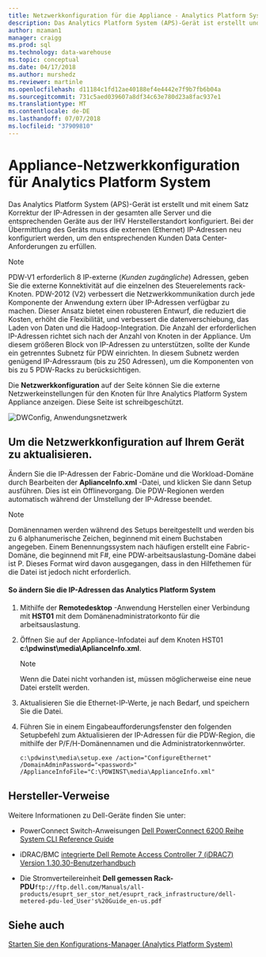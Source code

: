 ```yaml
---
title: Netzwerkkonfiguration für die Appliance - Analytics Platform System | Microsoft-Dokumentation
description: Das Analytics Platform System (APS)-Gerät ist erstellt und mit einem Satz Korrektur der IP-Adressen in der gesamten alle Server und die entsprechenden Geräte aus der IHV Herstellerstandort konfiguriert. Bei der Übermittlung des Geräts muss die externen (Ethernet) IP-Adressen neu konfiguriert werden, um den entsprechenden Kunden Data Center-Anforderungen zu erfüllen.
author: mzaman1
manager: craigg
ms.prod: sql
ms.technology: data-warehouse
ms.topic: conceptual
ms.date: 04/17/2018
ms.author: murshedz
ms.reviewer: martinle
ms.openlocfilehash: d11184c1fd12ae40188ef4e4442e7f9b7fb6b04a
ms.sourcegitcommit: 731c5aed039607a8df34c63e780d23a8fac937e1
ms.translationtype: MT
ms.contentlocale: de-DE
ms.lasthandoff: 07/07/2018
ms.locfileid: "37909810"
---
```

# <a name="appliance-network-configuration-for-analytics-platform-system"></a>Appliance-Netzwerkkonfiguration für Analytics Platform System
Das Analytics Platform System (APS)-Gerät ist erstellt und mit einem Satz Korrektur der IP-Adressen in der gesamten alle Server und die entsprechenden Geräte aus der IHV Herstellerstandort konfiguriert. Bei der Übermittlung des Geräts muss die externen (Ethernet) IP-Adressen neu konfiguriert werden, um den entsprechenden Kunden Data Center-Anforderungen zu erfüllen.  
  
> [!NOTE]  
> PDW-V1 erforderlich 8 IP-externe (*Kunden zugängliche*) Adressen, geben Sie die externe Konnektivität auf die einzelnen des Steuerelements rack-Knoten. PDW-2012 (V2) verbessert die Netzwerkkommunikation durch jede Komponente der Anwendung extern über IP-Adressen verfügbar zu machen. Dieser Ansatz bietet einen robusteren Entwurf, die reduziert die Kosten, erhöht die Flexibilität, und verbessert die datenverschiebung, das Laden von Daten und die Hadoop-Integration. Die Anzahl der erforderlichen IP-Adressen richtet sich nach der Anzahl von Knoten in der Appliance. Um diesem größeren Block von IP-Adressen zu unterstützen, sollte der Kunde ein getrenntes Subnetz für PDW einrichten. In diesem Subnetz werden genügend IP-Adressraum (bis zu 250 Adressen), um die Komponenten von bis zu 5 PDW-Racks zu berücksichtigen.  
  
Die **Netzwerkkonfiguration** auf der Seite können Sie die externe Netzwerkeinstellungen für den Knoten für Ihre Analytics Platform System Appliance anzeigen. Diese Seite ist schreibgeschützt.  
  
![DWConfig, Anwendungsnetzwerk](./media/appliance-network-configuration/SQL_Server_PDW_DWConfig_ApplTopNetwork.png "SQL_Server_PDW_DWConfig_ApplTopNetwork")  
  
## <a name="to-update-the-network-configuration-on-your-appliance"></a>Um die Netzwerkkonfiguration auf Ihrem Gerät zu aktualisieren.  
Ändern Sie die IP-Adressen der Fabric-Domäne und die Workload-Domäne durch Bearbeiten der **AplianceInfo.xml** -Datei, und klicken Sie dann Setup ausführen. Dies ist ein Offlinevorgang. Die PDW-Regionen werden automatisch während der Umstellung der IP-Adresse beendet.  
  
> [!NOTE]  
> Domänennamen werden während des Setups bereitgestellt und werden bis zu 6 alphanumerische Zeichen, beginnend mit einem Buchstaben angegeben. Einem Benennungssystem nach häufigen erstellt eine Fabric-Domäne, die beginnend mit F#, eine PDW-arbeitsauslastung-Domäne dabei ist P. Dieses Format wird davon ausgegangen, dass in den Hilfethemen für die Datei ist jedoch nicht erforderlich. <!-- MISSING LINKS For more information about the domain structure, see [PDW Domain Security &#40;SQL Server PDW&#41;](../sqlpdw/pdw-domain-security-sql-server-pdw.md) and [Understanding the Security Model of the HDInsight Region &#40;Analytics Platform System&#41;](../hdinsight/understanding-the-security-model-of-the-hdinsight-region.md)  -->  
  
#### <a name="to-change-the-ip-addresses-of-the-analytics-platform-system"></a>So ändern Sie die IP-Adressen das Analytics Platform System  
  
1.  Mithilfe der **Remotedesktop** -Anwendung Herstellen einer Verbindung mit **HST01** mit dem Domänenadministratorkonto für die arbeitsauslastung.  
  
2.  Öffnen Sie auf der Appliance-Infodatei auf dem Knoten HST01 **c:\pdwinst\media\AplianceInfo.xml**.  
  
    > [!NOTE]  
    > Wenn die Datei nicht vorhanden ist, müssen möglicherweise eine neue Datei erstellt werden.  
  
3.  Aktualisieren Sie die Ethernet-IP-Werte, je nach Bedarf, und speichern Sie die Datei.  
  
4.  Führen Sie in einem Eingabeaufforderungsfenster den folgenden Setupbefehl zum Aktualisieren der IP-Adressen für die PDW-Region, die mithilfe der P/F/H-Domänennamen und die Administratorkennwörter.  
  
    ```  
    c:\pdwinst\media\setup.exe /action="ConfigureEthernet" /DomainAdminPassword="<password>" /ApplianceInfoFile="C:\PDWINST\media\ApplianceInfo.xml"  
    ```  
  
## <a name="manufacturer-references"></a>Hersteller-Verweise  
Weitere Informationen zu Dell-Geräte finden Sie unter:  
  
-   PowerConnect Switch-Anweisungen [Dell PowerConnect 6200 Reihe System CLI Reference Guide](http://downloads.dell.com/Manuals/all-products/esuprt_ser_stor_net/esuprt_powerconnect/powerconnect-6224f_Reference%20Guide_en-us.pdf)  
  
-   iDRAC/BMC [integrierte Dell Remote Access Controller 7 (iDRAC7) Version 1.30.30-Benutzerhandbuch](http://downloads.dell.com/Manuals/all-products/esuprt_electronics/esuprt_software/esuprt_remote_ent_sys_mgmt/integrated-dell-remote-access-cntrllr-7-v1.30.30_User%27s%20Guide_en-us.pdf?c=us&l=en&cs=555&s=biz)  
  
-   Die Stromverteilereinheit **Dell gemessen Rack-PDU**`ftp://ftp.dell.com/Manuals/all-products/esuprt_ser_stor_net/esuprt_rack_infrastructure/dell-metered-pdu-led_User's%20Guide_en-us.pdf`  
  
## <a name="see-also"></a>Siehe auch  
[Starten Sie den Konfigurations-Manager &#40;Analytics Platform System&#41;](launch-the-configuration-manager.md)  
  
